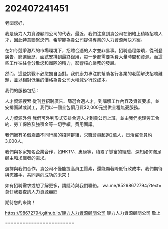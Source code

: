 # 202407241451

老闆您好， 

我是康力人力資源顧問公司的代表。最近，我們注意到貴公司在網絡上積極招聘人才，因此特意聯繫您們，希望能為貴公司提供專業的人力資源解決方案。 

在如今競爭激烈的市場環境下，招聘合適的人才並非易事。招聘過程繁瑣，從刊登廣告、篩選簡歷、面試安排到最終錄用，每一步都需要耗費大量時間和資源。而這些工作往往會分散您和團隊的精力，影響核心業務的發展。 

然而，這些挑戰不必您獨自面對。我們康力專注於幫助各行各業的老闆解決招聘難題，並以相對低廉的價格為貴公司大幅減少行政成本。 

我們的服務包括： 

人才資源搜索
從刊登招聘廣告、篩選合適人才，到講解工作內容及資質要求，並安排面試或試工，我們以一個全包價月費$2,000元提供全程無憂服務。 

人力資源外包
我們可外判形式安排合適人才到貴公司上班，並由我們處理勞工合約、勞工保險及強積金等一切手續。費用面議。 

我們擁有多個涵蓋不同行業的招聘群組，求職會員超過2萬人，日活躍會員約3,000人。 

我們與多家知名企業合作，如HKTV、惠康等，積累了豐富的經驗，深知如何滿足顧主和求職者的需求。 

選擇與我們合作，貴公司不僅能提高員工質素，還能顯著降低行政成本。我們期待與您攜手，共同邁向成功的未來！ 

如有招聘需求或想了解更多，請隨時與我們聯絡。
wa.me/85298672794/?text=莫仔我要查詢人力資源顧問 


期待您的來詢！

https://98672794.github.io/康力人力資源顧問公司
康力人力資源顧問公司 敬上


========================
